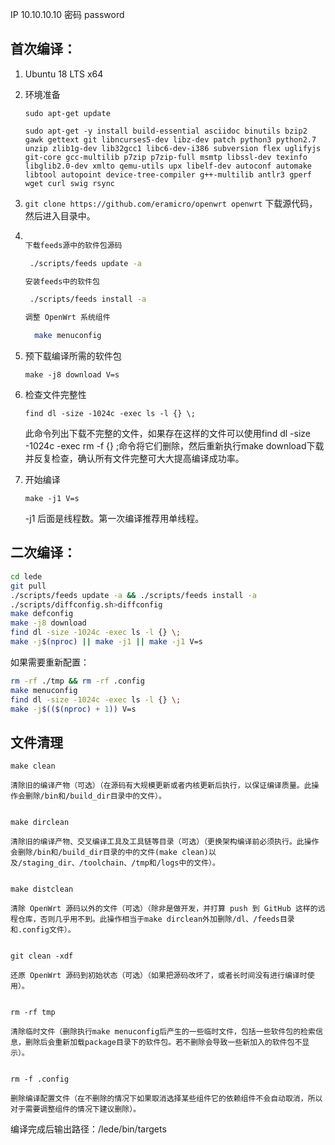 IP 10.10.10.10  密码 password

首次编译：
-
1.  Ubuntu  18 LTS x64

2. 环境准备

   `sudo apt-get update`

   `sudo apt-get -y install build-essential asciidoc binutils bzip2 gawk gettext git libncurses5-dev libz-dev patch python3 python2.7 unzip zlib1g-dev lib32gcc1 libc6-dev-i386 subversion flex uglifyjs git-core gcc-multilib p7zip p7zip-full msmtp libssl-dev texinfo libglib2.0-dev xmlto qemu-utils upx libelf-dev autoconf automake libtool autopoint device-tree-compiler g++-multilib antlr3 gperf wget curl swig rsync`

3. `git clone https://github.com/eramicro/openwrt openwrt` 下载源代码，然后进入目录中。

4. ```bash

   下载feeds源中的软件包源码
   
    ./scripts/feeds update -a
   
   安装feeds中的软件包
   
    ./scripts/feeds install -a
   
   调整 OpenWrt 系统组件
   
     make menuconfig

5. 预下载编译所需的软件包

    `make -j8 download V=s`
   
6. 检查文件完整性

    `find dl -size -1024c -exec ls -l {} \;`
   
   此命令列出下载不完整的文件，如果存在这样的文件可以使用find dl -size -1024c -exec rm -f {} \;命令将它们删除，然后重新执行make download下载并反复检查，确认所有文件完整可大大提高编译成功率。
   
7. 开始编译

    `make -j1 V=s` 
 
    -j1 后面是线程数。第一次编译推荐用单线程。




二次编译：
-

```bash
cd lede
git pull
./scripts/feeds update -a && ./scripts/feeds install -a
./scripts/diffconfig.sh>diffconfig
make defconfig
make -j8 download
find dl -size -1024c -exec ls -l {} \;
make -j$(nproc) || make -j1 || make -j1 V=s
```

如果需要重新配置：
```bash
rm -rf ./tmp && rm -rf .config
make menuconfig
find dl -size -1024c -exec ls -l {} \;
make -j$(($(nproc) + 1)) V=s
```

文件清理
-
```
make clean

清除旧的编译产物（可选）（在源码有大规模更新或者内核更新后执行，以保证编译质量。此操作会删除/bin和/build_dir目录中的文件）。


make dirclean

清除旧的编译产物、交叉编译工具及工具链等目录（可选）（更换架构编译前必须执行。此操作会删除/bin和/build_dir目录的中的文件(make clean)以及/staging_dir、/toolchain、/tmp和/logs中的文件）。


make distclean

清除 OpenWrt 源码以外的文件（可选）（除非是做开发，并打算 push 到 GitHub 这样的远程仓库，否则几乎用不到。此操作相当于make dirclean外加删除/dl、/feeds目录和.config文件）。


git clean -xdf

还原 OpenWrt 源码到初始状态（可选）（如果把源码改坏了，或者长时间没有进行编译时使用）。


rm -rf tmp

清除临时文件（删除执行make menuconfig后产生的一些临时文件，包括一些软件包的检索信息，删除后会重新加载package目录下的软件包。若不删除会导致一些新加入的软件包不显示）。


rm -f .config

删除编译配置文件（在不删除的情况下如果取消选择某些组件它的依赖组件不会自动取消，所以对于需要调整组件的情况下建议删除）。
```
编译完成后输出路径：/lede/bin/targets
